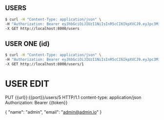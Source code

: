 ## USERS

```bash
$ curl -H "Content-Type: application/json" \
-H "Authorization: Bearer eyJhbGciOiJIUzI1NiIsInR5cCI6IkpXVCJ9.eyJpc3MiOiJkZW5vX2FwaSIsInR5cGUiOiJhY2Nlc3MiLCJpZCI6MSwibmFtZSI6ImFkbWluIiwiZW1haWwiOiJhZG1pbkBhZG1pbi5pbyIsInJvbGVzIjoiQWRtaW4iLCJleHAiOjE2MjYyOTU0MzR9.tm1ha0lWekIGHEjWEf7H8TL0m-moMVb1II2JbbtPy4k" \
-X GET http://localhost:8000/users
```

## USER ONE (id)

```bash
$ curl -H "Content-Type: application/json" \
-H "Authorization: Bearer eyJhbGciOiJIUzI1NiIsInR5cCI6IkpXVCJ9.eyJpc3MiOiJkZW5vX2FwaSIsInR5cGUiOiJhY2Nlc3MiLCJpZCI6MSwibmFtZSI6ImFkbWluIiwiZW1haWwiOiJhZG1pbkBhZG1pbi5pbyIsInJvbGVzIjoiQWRtaW4iLCJleHAiOjE2MjYyOTU0MzR9.tm1ha0lWekIGHEjWEf7H8TL0m-moMVb1II2JbbtPy4k" \
-X GET http://localhost:8000/users/1
```

# USER EDIT

PUT {{url}}:{{port}}/users/5 HTTP/1.1 content-type: application/json
Authorization: Bearer {{token}}

{ "name": "admin", "email": "admin@admin.io" }

### 

